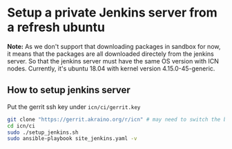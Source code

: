 # Setup a private Jenkins server from a refresh ubuntu



**Note:** As we don't support that downloading packages in sandbox for now,
it means that the packages are all downloaded directely from the jenkins
server. So that the jenkins server must have the same OS version with ICN
nodes. Currently, it's ubuntu 18.04 with kernel version 4.15.0-45-generic.

## How to setup jenkins server

Put the gerrit ssh key under `icn/ci/gerrit.key`

```bash
git clone "https://gerrit.akraino.org/r/icn" # may need to switch the branch based on your case
cd icn/ci
sudo ./setup_jenkins.sh
sudo ansible-playbook site_jenkins.yaml -v
```
